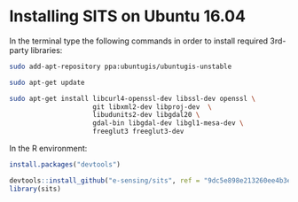 # Installing SITS on Ubuntu 16.04

In the terminal type the following commands in order to install required 3rd-party libraries:

```bash
sudo add-apt-repository ppa:ubuntugis/ubuntugis-unstable
```

```bash
sudo apt-get update
```

```bash
sudo apt-get install libcurl4-openssl-dev libssl-dev openssl \
                     git libxml2-dev libproj-dev  \
                     libudunits2-dev libgdal20 \
                     gdal-bin libgdal-dev libgl1-mesa-dev \
                     freeglut3 freeglut3-dev
```

In the R environment:

```R
install.packages("devtools")

devtools::install_github("e-sensing/sits", ref = "9dc5e898e213260ee4b3e3271a7983f4463c138f")
library(sits)
```
